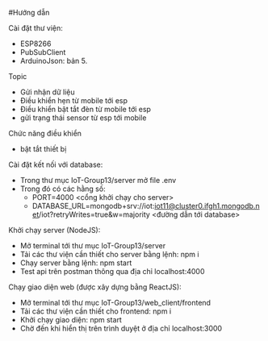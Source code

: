 #Hướng dẫn

Cài đặt thư viện:
- ESP8266
- PubSubClient
- ArduinoJson: bản 5.

Topic
- Gửi nhận dữ liệu
- Điều khiển hẹn từ mobile tới esp
- Điều khiển bật tắt đèn từ mobile tới esp
- gửi trạng thái sensor từ esp tới mobile

Chức năng điều khiển
- bật tắt thiết bị

Cài đặt kết nối với database:
- Trong thư mục IoT-Group13/server mở file .env
- Trong đó có các hằng số:
	- PORT=4000     <cổng khởi chạy cho server>
	- DATABASE_URL=mongodb+srv://iot:iot11@cluster0.ifgh1.mongodb.net/iot?retryWrites=true&w=majority  <đường dẫn tới database>

Khởi chạy server (NodeJS):
- Mở terminal tới thư mục IoT-Group13/server
- Tải các thư viện cần thiết cho server bằng lệnh: npm i
- Chạy server bằng lệnh: npm start
- Test api trên postman thông qua địa chỉ localhost:4000

Chạy giao diện web (được xây dựng bằng ReactJS):
- Mở terminal tới thư mục IoT-Group13/web_client/frontend
- Tải các thư viện cần thiết cho frontend: npm i
- Khởi chạy giao diện: npm start
- Chờ đến khi hiển thị trên trình duyệt ở địa chỉ localhost:3000
